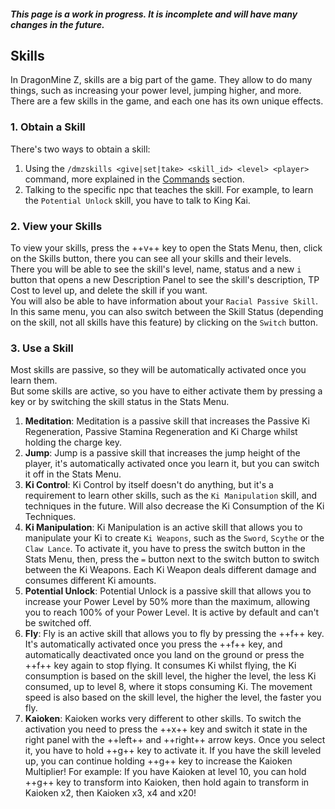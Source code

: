 ##### **This page is a work in progress. It is incomplete and will have many changes in the future.**

## **Skills**

In DragonMine Z, skills are a big part of the game. They allow to do many things, such as increasing your power level, jumping higher, and more. There are a few skills in the game, and each one has its own unique effects.

### 1. **Obtain a Skill**

There's two ways to obtain a skill:
1. Using the `/dmzskills <give|set|take> <skill_id> <level> <player>` command, more explained in the [Commands](servers/commands.md) section.
2. Talking to the specific npc that teaches the skill. For example, to learn the `Potential Unlock` skill, you have to talk to King Kai.

### 2. **View your Skills**

To view your skills, press the ++v++ key to open the Stats Menu, then, click on the Skills button, there you can see all your skills and their levels.\
There you will be able to see the skill's level, name, status and a new `i` button that opens a new Description Panel to see the skill's description, TP Cost to level up, and delete the skill if you want.\
You will also be able to have information about your `Racial Passive Skill`.\
In this same menu, you can also switch between the Skill Status (depending on the skill, not all skills have this feature) by clicking on the `Switch` button.

### 3. **Use a Skill**

Most skills are passive, so they will be automatically activated once you learn them.\
But some skills are active, so you have to either activate them by pressing a key or by switching the skill status in the Stats Menu.

1. **Meditation**: Meditation is a passive skill that increases the Passive Ki Regeneration, Passive Stamina Regeneration and Ki Charge whilst holding the charge key.
2. **Jump**: Jump is a passive skill that increases the jump height of the player, it's automatically activated once you learn it, but you can switch it off in the Stats Menu.
3. **Ki Control**: Ki Control by itself doesn't do anything, but it's a requirement to learn other skills, such as the `Ki Manipulation` skill, and techniques in the future. Will also decrease the Ki Consumption of the Ki Techniques.
4. **Ki Manipulation**: Ki Manipulation is an active skill that allows you to manipulate your Ki to create `Ki Weapons`, such as the `Sword`, `Scythe` or the `Claw Lance`. To activate it, you have to press the switch button in the Stats Menu, then, press the `=` button next to the switch button to switch between the Ki Weapons. Each Ki Weapon deals different damage and consumes different Ki amounts.
5. **Potential Unlock**: Potential Unlock is a passive skill that allows you to increase your Power Level by 50% more than the maximum, allowing you to reach 100% of your Power Level. It is active by default and can't be switched off.
6. **Fly**: Fly is an active skill that allows you to fly by pressing the ++f++ key. It's automatically activated once you press the ++f++ key, and automatically deactivated once you land on the ground or press the ++f++ key again to stop flying. It consumes Ki whilst flying, the Ki consumption is based on the skill level, the higher the level, the less Ki consumed, up to level 8, where it stops consuming Ki. The movement speed is also based on the skill level, the higher the level, the faster you fly.
7. **Kaioken**: Kaioken works very different to other skills. To switch the activation you need to press the ++x++ key and switch it state in the right panel with the ++left++ and ++right++ arrow keys. Once you select it, you have to hold ++g++ key to activate it. If you have the skill leveled up, you can continue holding ++g++ key to increase the Kaioken Multiplier! For example: If you have Kaioken at level 10, you can hold ++g++ key to transform into Kaioken, then hold again to transform in Kaioken x2, then Kaioken x3, x4 and x20!
